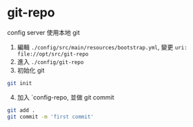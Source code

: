 # git-repo

config server 使用本地 git

1. 編輯 `./config/src/main/resources/bootstrap.yml`, 變更 `uri: file://opt/src/git-repo`
2. 進入 `./config/git-repo`
3. 初始化 git

```bash
git init
```

4. 加入 `config-repo, 並做 git commit

```bash
git add .
git commit -m 'first commit'
```